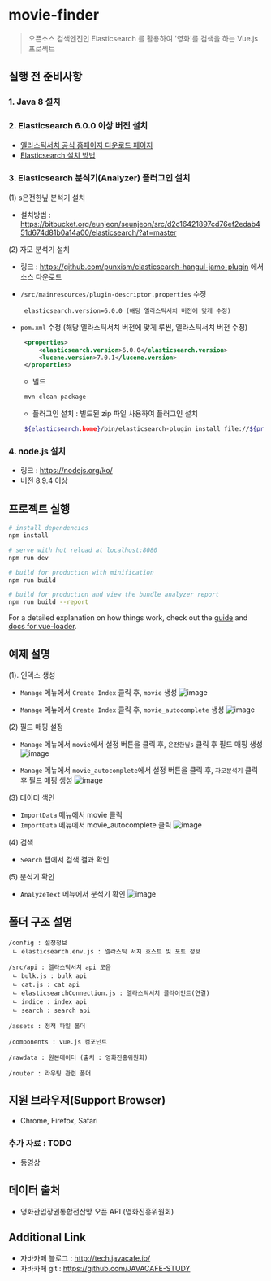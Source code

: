 # movie-finder
> 오픈소스 검색엔진인 Elasticsearch 를 활용하여 '영화'를 검색을 하는 Vue.js 프로젝트



## 실행 전 준비사항

### 1. Java 8 설치

### 2. Elasticsearch 6.0.0 이상 버전 설치
  * [엘라스틱서치 공식 홈페이지 다운로드 페이지](https://www.elastic.co/downloads/past-releases)
  * [Elasticsearch 설치 방법](https://www.elastic.co/guide/en/elasticsearch/reference/6.0/_installation.html)

### 3. Elasticsearch 분석기(Analyzer) 플러그인 설치

   (1) s은전한닢 분석기 설치
   * 설치방법 : https://bitbucket.org/eunjeon/seunjeon/src/d2c16421897cd76ef2edab451d674d81b0a14a00/elasticsearch/?at=master
   
   (2) 자모 분석기 설치
   * 링크 : https://github.com/punxism/elasticsearch-hangul-jamo-plugin 에서 소스 다운로드
   * `/src/mainresources/plugin-descriptor.properties` 수정
     ~~~
      elasticsearch.version=6.0.0 (해당 엘라스틱서치 버전에 맞게 수정)
     ~~~
     
   * `pom.xml` 수정 (해당 엘라스틱서치 버전에 맞게 루씬, 엘라스틱서치 버전 수정)
     ~~~ xml
      <properties>
          <elasticsearch.version>6.0.0</elasticsearch.version>
          <lucene.version>7.0.1</lucene.version>
      </properties>
     ~~~
     
     * 빌드
     ~~~ bash
      mvn clean package
     ~~~
     
     * 플러그인 설치 : 빌드된 zip 파일 사용하여 플러그인 설치
     ~~~ bash
      ${elasticsearch.home}/bin/elasticsearch-plugin install file://${project.basedir}/target/releases/elasticsearch-hangul-jamo-analyzer-{version}.zip
     ~~~
  
### 4. node.js 설치
  * 링크 : https://nodejs.org/ko/
  * 버전 8.9.4 이상




## 프로젝트 실행

``` bash
# install dependencies
npm install

# serve with hot reload at localhost:8080
npm run dev

# build for production with minification
npm run build

# build for production and view the bundle analyzer report
npm run build --report
```

For a detailed explanation on how things work, check out the [guide](http://vuejs-templates.github.io/webpack/) and [docs for vue-loader](http://vuejs.github.io/vue-loader).




## 예제 설명
  (1). 인덱스 생성
  * `Manage` 메뉴에서 `Create Index` 클릭 후, `movie` 생성
    ![image](./static/ex_1.PNG)
    
  * `Manage` 메뉴에서 `Create Index` 클릭 후, `movie_autocomplete` 생성
    ![image](./static/ex_2.PNG)
  
  (2) 필드 매핑 설정
  * `Manage` 메뉴에서 `movie`에서 설정 버튼을 클릭 후, `은전한닢s` 클릭 후 필드 매핑 생성
    ![image](./static/ex_3.PNG)
  
  * `Manage` 메뉴에서 `movie_autocomplete`에서 설정 버튼을 클릭 후, `자모분석기` 클릭 후 필드 매핑 생성
    ![image](./static/ex_4.PNG)
  
  (3) 데이터 색인
  * `ImportData` 메뉴에서 movie 클릭
  * `ImportData` 메뉴에서 movie_autocomplete 클릭
    ![image](./static/ex_5.PNG)
  
  (4) 검색
  * `Search` 탭에서 검색 결과 확인
  
  (5) 분석기 확인
  * `AnalyzeText` 메뉴에서 분석기 확인
    ![image](./static/ex_6.PNG)



## 폴더 구조 설명
~~~
/config : 설정정보
 ㄴ elasticsearch.env.js : 엘라스틱 서치 호스트 및 포트 정보
 
/src/api : 엘라스틱서치 api 모음
 ㄴ bulk.js : bulk api
 ㄴ cat.js : cat api
 ㄴ elasticsearchConnection.js : 엘라스틱서치 클라이언트(연결)
 ㄴ indice : index api
 ㄴ search : search api
 
/assets : 정적 파일 폴더

/components : vue.js 컴포넌트

/rawdata : 원본데이터 (출처 : 영화진흥위원회)

/router : 라우팅 관련 폴더
~~~ 


## 지원 브라우저(Support Browser)
* Chrome, Firefox, Safari


### 추가 자료 : TODO
* 동영상

## 데이터 출처
* 영화관입장권통합전산망 오픈 API (영화진흥위원회)

## Additional Link
* 자바카페 블로그 : http://tech.javacafe.io/
* 자바카페 git : https://github.com/JAVACAFE-STUDY
